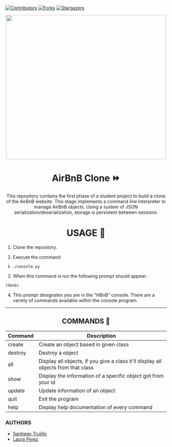 [![Contributors][contributors-shield]][contributors-url]
[![Forks][forks-shield]][forks-url]
[![Stargazers][stars-shield]][stars-url]

<div align="center"><img src="images/gif2.gif" width="500" height="450"/>

# AirBnB Clone :fast_forward:

This repository contains the first phase of a student project to build a clone of the AirBnB website. This stage implements a command line interpreter to manage AirBnB objects. Using a system of JSON serialization/deserialization, storage is persistent between sessions.

# USAGE :link:

</div>

1. Clone the repository.
   
2. Execute the command:

````
 $ ./console.py
````
3. When this command is run the following prompt should appear:
 
````
(hbnb)
````
4. This prompt designates you are in the "HBnB" console. There are a variety of commands available within the console program.

---
<div align="center">

## COMMANDS  :open_file_folder:

</div>

| Command | Description  |
| ------- | --- |
| create | Create an object based in given class |
| destroy | Destroy a object |
| all| Display all objects, if you give a class it'll display all objects from that class |
| show | Display the information of a specific object got from your id |
| update  | Update information of an object |
| quit | Exit the program|
| help | Display help documentation of every command |
	

### AUTHORS 
* [Santiago Trujillo](https://github.com/thiago1623)
* [Laura Perez](https://github.com/lperezcas16)

[contributors-shield]: https://img.shields.io/github/contributors/thiago1623/AirBnB_clone?style=flat-square
[contributors-url]: https://github.com/thiago1623/AirBnB_clone/graphs/contributors
[forks-shield]: https://img.shields.io/github/forks/thiago1623/AirBnB_clone.svg?style=flat-square
[forks-url]: https://github.com/thiago1623/AirBnB_clone/network/members
[stars-shield]: https://img.shields.io/github/stars/thiago1623/AirBnB_clone.svg?style=flat-square
[stars-url]: https://github.com/thiago1623/AirBnB_clone/stargazers
[issues-shield]: https://img.shields.io/github/issues/thiago1623/AirBnB_clone?style=flat-square
